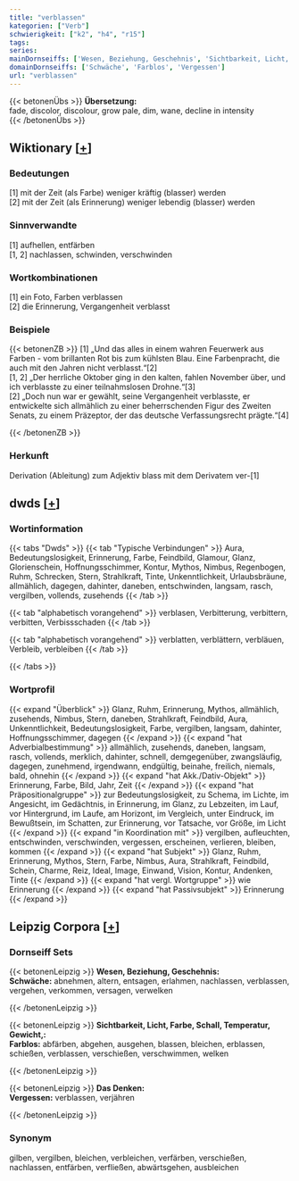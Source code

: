 ```yaml
---
title: "verblassen"
kategorien: ["Verb"]
schwierigkeit: ["k2", "h4", "r15"]
tags:
series:
mainDornseiffs: ['Wesen, Beziehung, Geschehnis', 'Sichtbarkeit, Licht, Farbe, Schall, Temperatur, Gewicht,', 'Das Denken']
domainDornseiffs: ['Schwäche', 'Farblos', 'Vergessen']
url: "verblassen"
---
```


{{< betonenÜbs >}}
**Übersetzung:**  
fade, discolor, discolour, grow pale, dim, wane, decline in  intensity  
{{< /betonenÜbs >}}

## Wiktionary [[+](https://de.wiktionary.org/wiki/verblassen)]

### Bedeutungen
[1] mit der Zeit (als Farbe) weniger kräftig (blasser) werden  
[2] mit der Zeit (als Erinnerung) weniger lebendig (blasser) werden  

### Sinnverwandte
[1] aufhellen, entfärben  
[1, 2] nachlassen, schwinden, verschwinden  

### Wortkombinationen
[1] ein Foto, Farben verblassen  
[2] die Erinnerung, Vergangenheit verblasst  

### Beispiele
{{< betonenZB >}}
[1] „Und das alles in einem wahren Feuerwerk aus Farben - vom brillanten Rot bis zum kühlsten Blau. Eine Farbenpracht, die auch mit den Jahren nicht verblasst.“[2]  
[1, 2] „Der herrliche Oktober ging in den kalten, fahlen November über, und ich verblasste zu einer teilnahmslosen Drohne.“[3]  
[2] „Doch nun war er gewählt, seine Vergangenheit verblasste, er entwickelte sich allmählich zu einer beherrschenden Figur des Zweiten Senats, zu einem Präzeptor, der das deutsche Verfassungsrecht prägte.“[4]  

{{< /betonenZB >}}
### Herkunft
Derivation (Ableitung) zum Adjektiv blass mit dem Derivatem ver-[1]  



## dwds [[+](https://www.dwds.de/wb/verblassen)]

### Wortinformation
{{< tabs "Dwds" >}}
{{< tab "Typische Verbindungen" >}}
Aura, Bedeutungslosigkeit, Erinnerung, Farbe, Feindbild, Glamour, Glanz, Glorienschein, Hoffnungsschimmer, Kontur, Mythos, Nimbus, Regenbogen, Ruhm, Schrecken, Stern, Strahlkraft, Tinte, Unkenntlichkeit, Urlaubsbräune, allmählich, dagegen, dahinter, daneben, entschwinden, langsam, rasch, vergilben, vollends, zusehends
{{< /tab >}}

{{< tab "alphabetisch vorangehend" >}}
verblasen, Verbitterung, verbittern, verbitten, Verbissschaden
{{< /tab >}}

{{< tab "alphabetisch vorangehend" >}}
verblatten, verblättern, verbläuen, Verbleib, verbleiben
{{< /tab >}}

{{< /tabs >}}

### Wortprofil
{{< expand "Überblick" >}} Glanz, Ruhm, Erinnerung, Mythos, allmählich, zusehends, Nimbus, Stern, daneben, Strahlkraft, Feindbild, Aura, Unkenntlichkeit, Bedeutungslosigkeit, Farbe, vergilben, langsam, dahinter, Hoffnungsschimmer, dagegen {{< /expand >}}
{{< expand "hat Adverbialbestimmung" >}} allmählich, zusehends, daneben, langsam, rasch, vollends, merklich, dahinter, schnell, demgegenüber, zwangsläufig, dagegen, zunehmend, irgendwann, endgültig, beinahe, freilich, niemals, bald, ohnehin {{< /expand >}}
{{< expand "hat Akk./Dativ-Objekt" >}} Erinnerung, Farbe, Bild, Jahr, Zeit {{< /expand >}}
{{< expand "hat Präpositionalgruppe" >}} zur Bedeutungslosigkeit, zu Schema, im Lichte, im Angesicht, im Gedächtnis, in Erinnerung, im Glanz, zu Lebzeiten, im Lauf, vor Hintergrund, im Laufe, am Horizont, im Vergleich, unter Eindruck, im Bewußtsein, im Schatten, zur Erinnerung, vor Tatsache, vor Größe, im Licht {{< /expand >}}
{{< expand "in Koordination mit" >}} vergilben, aufleuchten, entschwinden, verschwinden, vergessen, erscheinen, verlieren, bleiben, kommen {{< /expand >}}
{{< expand "hat Subjekt" >}} Glanz, Ruhm, Erinnerung, Mythos, Stern, Farbe, Nimbus, Aura, Strahlkraft, Feindbild, Schein, Charme, Reiz, Ideal, Image, Einwand, Vision, Kontur, Andenken, Tinte {{< /expand >}}
{{< expand "hat vergl. Wortgruppe" >}} wie Erinnerung {{< /expand >}}
{{< expand "hat Passivsubjekt" >}} Erinnerung {{< /expand >}}

## Leipzig Corpora [[+](https://corpora.uni-leipzig.de/en/res?word=verblassen&corpusId=deu_newscrawl-public_2018)]

### Dornseiff Sets
{{< betonenLeipzig >}}
**Wesen, Beziehung, Geschehnis:**  
**Schwäche:** abnehmen, altern, entsagen, erlahmen, nachlassen, verblassen, vergehen, verkommen, versagen, verwelken  

{{< /betonenLeipzig >}}


{{< betonenLeipzig >}}
**Sichtbarkeit, Licht, Farbe, Schall, Temperatur, Gewicht,:**  
**Farblos:** abfärben, abgehen, ausgehen, blassen, bleichen, erblassen, schießen, verblassen, verschießen, verschwimmen, welken  

{{< /betonenLeipzig >}}


{{< betonenLeipzig >}}
**Das Denken:**  
**Vergessen:** verblassen, verjähren  

{{< /betonenLeipzig >}}

### Synonym
gilben, vergilben, bleichen, verbleichen, verfärben, verschießen, nachlassen, entfärben, verfließen, abwärtsgehen, ausbleichen

